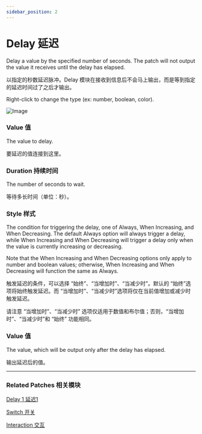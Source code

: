 ```yaml
---
sidebar_position: 2
---
```


# Delay 延迟

Delay a value by the specified number of seconds. The patch will not output the value it receives until the delay has elapsed.

以指定的秒数延迟脉冲。Delay 模块在接收到信息后不会马上输出，而是等到指定的延迟时间过了之后才输出。

Right-click to change the type (ex: number, boolean, color).

![Image](https://s3.us-west-2.amazonaws.com/secure.notion-static.com/c9775ea2-7c27-4475-b275-3fe72b6bbc68/Untitled.png?X-Amz-Algorithm=AWS4-HMAC-SHA256&X-Amz-Content-Sha256=UNSIGNED-PAYLOAD&X-Amz-Credential=AKIAT73L2G45EIPT3X45%2F20220602%2Fus-west-2%2Fs3%2Faws4_request&X-Amz-Date=20220602T181048Z&X-Amz-Expires=86400&X-Amz-Signature=b99943bb391984523d20ee39c5d4a9d0f9e81ac2d6bde95aa9092869f573d007&X-Amz-SignedHeaders=host&response-content-disposition=filename%20%3D%22Untitled.png%22&x-id=GetObject)

### Value 值

The value to delay.

要延迟的值连接到这里。

### Duration 持续时间

The number of seconds to wait.

等待多长时间（单位：秒）。

### Style 样式

The condition for triggering the delay, one of Always, When Increasing, and When Decreasing. The default Always option will always trigger a delay, while When Increasing and When Decreasing will trigger a delay only when the value is currently increasing or decreasing.

Note that the When Increasing and When Decreasing options only apply to number and boolean values; otherwise, When Increasing and When Decreasing will function the same as Always.

触发延迟的条件，可以选择 “始终”、“当增加时”、“当减少时”。默认的 “始终”选项将始终触发延迟。而 “当增加时”、“当减少时”选项将仅在当前值增加或减少时触发延迟。

请注意 “当增加时”、“当减少时” 选项仅适用于数值和布尔值；否则，“当增加时”、“当减少时”和 “始终” 功能相同。

### Value 值

The value, which will be output only after the delay has elapsed.

输出延迟后的值。

------

### Related Patches 相关模块

[Delay 1 延迟1](./Delay%201.md)

[Switch 开关](./Switch.md)

[Interaction 交互](./../Interaction/Interaction.md)
